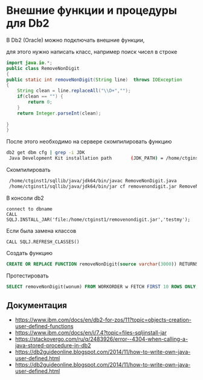 # Внешние функции и процедуры для Db2

В Db2 (Oracle) можно подключать внешние функции, 

для этого нужно написать класс, например поиск чисел в строке

```java
import java.io.*;
public class RemoveNonDigit
{
public static int removeNonDigit(String line)  throws IOException 
{
    String clean = line.replaceAll("\\D+","");
    if(clean == "") {
        return 0;
    }
    return Integer.parseInt(clean);
    
}
}
```

После этого необходимо на сервере скомпилировать функцию 

```bash
db2 get dbm cfg | grep -i JDK
 Java Development Kit installation path       (JDK_PATH) = /home/ctginst1/sqllib/java/jdk64
```

Скомпилировать

```bash
 /home/ctginst1/sqllib/java/jdk64/bin/javac RemoveNonDigit.java 
 /home/ctginst1/sqllib/java/jdk64/bin/jar cf removenondigit.jar RemoveNonDigit.class 
```

В консоли db2

```db2
connect to dbname
CALL SQLJ.INSTALL_JAR('file:/home/ctginst1/removenondigit.jar','testmy');
```

Если была замена классов
```db2
CALL SQLJ.REFRESH_CLASSES()
```

Создать функцию
```sql
CREATE OR REPLACE FUNCTION removeNonDigit(source varchar(3000)) RETURNS INTEGER LANGUAGE JAVA DETERMINISTIC NO SQL NOT FENCED EXTERNAL NAME 'myjar:RemoveNonDigit!removeNonDigit' PARAMETER STYLE JAVA NO EXTERNAL ACTION
```

Протестировать
```sql
SELECT removeNonDigit(wonum) FROM WORKORDER w FETCH FIRST 10 ROWS ONLY;
```

## Документация

* https://www.ibm.com/docs/en/db2-for-zos/11?topic=objects-creation-user-defined-functions
* https://www.ibm.com/docs/en/i/7.4?topic=files-sqljinstall-jar
* https://stackovergo.com/ru/q/2483926/error--4304-when-calling-a-java-stored-procedure-in-db2
* https://db2guideonline.blogspot.com/2014/11/how-to-write-own-java-user-defined.html
* https://db2guideonline.blogspot.com/2014/11/how-to-write-own-java-user-defined.html